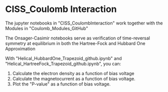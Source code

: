 # CISS_Coulomb Interaction
The jupyter notebooks in "CISS_CoulombInteraction" work together with the Modules in "Coulomb_Modules_GitHub"

The Onsager-Casimir notebooks serve as verification of time-reversal symmetry at equilibrium in both the Hartree-Fock and Hubbard One Approximation


With "Helical_HubbardOne_Trapezoid_github.ipynb" and "Helical_HartreeFock_Trapezoid_github.ipynb", you can:
1. Calculate the electron density as a function of bias voltage
2. Calculate the magnetocurrent as a function of bias voltage.
3. Plot the "P-value" as a function of bias voltage.
